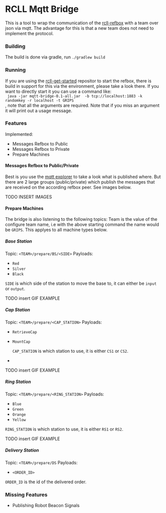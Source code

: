 # RCLL Mqtt Bridge 
This is a tool to wrap the communication of the [rcll-refbox](https://github.com/robocup-logistics/rcll-refbox) with a team over json via mqtt. The advantage for this is that a new team does not need to implement the protocol.

### Building
The build is done via gradle, run `./gradlew build`

### Running
If you are using the [rcll-get-started](https://github.com/robocup-logistics/rcll-get-started) repositor to start the refbox, there is build in support for this via the environment, please take a look there.
If you want to directly start it you can use a command like:<br />
` java -jar mqtt-bridge-0.1-all.jar  -b tcp://localhost:1883 -k randomkey -r localhost -t GRIPS`<br />
, note that all the arguments are required. Note that if you miss an argument it will print out a usage message.

### Features

Implemented:
- Messages Refbox to Public
- Messages Refbox to Private
- Prepare Machines

#### Messages Refbox to Public/Private
Best is you use the [mqtt explorer](http://mqtt-explorer.com/) to take a look what is published where. But there are 2 large groups (public/private) which publish the messages that are received on the according refbox peer. See images below.

TODO INSERT IMAGES

#### Prepare Machines
The bridge is also listening to the following topics:
Team is the value of the configure team name, i.e with the above starting command the name would be `GRIPS`. This applyes to all machine types below.
##### Base Station
Topic: `<TEAM>/prepare/BS/<SIDE>`
Payloads:
- `Red`
- `Silver`
- `Black`

 `SIDE` is which side of the station to move the base to, it can either be `input` or `output`.

TODO insert GIF EXAMPLE

##### Cap Station
Topic: `<TEAM>/prepare/<CAP_STATION>`
Payloads:
- `RetrieveCap`
- `MountCap`

  `CAP_STATION` is which station to use, it is either `CS1` or `CS2`.
- 
TODO insert GIF EXAMPLE

##### Ring Station
Topic: `<TEAM>/prepare/<RING_STATION>`
Payloads:
- `Blue`
- `Green`
- `Orange`
- `Yellow`

`RING_STATION` is which station to use, it is either `RS1` or `RS2`.

TODO insert GIF EXAMPLE

##### Delivery Station
Topic: `<TEAM>/prepare/DS`
Payloads:
- `<ORDER_ID>`

`ORDER_ID` is the id of the delivered order.

### Missing Features

- Publishing Robot Beacon Signals